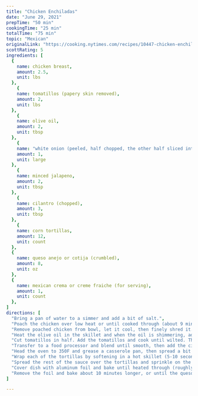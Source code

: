 ```yaml
---
title: "Chicken Enchiladas"
date: "June 29, 2021"
prepTime: "50 min" 
cookingTime: "25 min"
totalTime: "75 min"
topic: "Mexican"
originalLink: "https://cooking.nytimes.com/recipes/10447-chicken-enchiladas"
scottRating: 5
ingredients: [
  {
    name: chicken breast,
    amount: 2.5,
    unit: lbs
  },
    {
    name: tomatillos (papery skin removed),
    amount: 2,
    unit: lbs
  },
    {
    name: olive oil,
    amount: 2,
    unit: tbsp
  },
    {
    name: "white onion (peeled, half chopped, the other half sliced into rings)",
    amount: 1,
    unit: large
  },
    {
    name: minced jalapeno,
    amount: 2,
    unit: tbsp
  },
    {
    name: cilantro (chopped),
    amount: 3,
    unit: tbsp
  },
    {
    name: corn tortillas,
    amount: 12,
    unit: count
  },
  {
    name: queso anejo or cotija (crumbled),
    amount: 8,
    unit: oz
  },
  {
    name: mexican crema or creme fraiche (for serving),
    amount: 1,
    unit: count
  },
]
directions: [
  "Bring a pan of water to a simmer and add a bit of salt.",
  "Poach the chicken over low heat or until cooked through (about 9 minutes)",
  "Remove poached chicken from bowl, let it cool, then finely shred it.",
  "Heat the olive oil in the skillet and when the oil is shimmering, add the chopped onion and jalepeno. Saute until the onion has softened just around the edges.",
  "Cut tomatillos in half. Add the tomatillos and cook until wilted. Then turn off the heat and let cool for a period of a few minutes.",
  "Transfer to a food processor and blend until smooth, then add the cilantro and season to taste. Transfer the mixture to a bowl.",
  "Head the oven to 350F and grease a casserole pan, then spread a bit of sauce on the bottom of the pan.",
  "Wrap each of the tortillas by softening in a hot skillet (5-10 seconds per side), coating lightly with suace, adding about 1/3 cup of shredded chicken, and rolling into a cylinder. Repeat and pack the tortillas together in the baking dish.",
  "Spread the rest of the sauce over the tortillas and sprinkle on the queso anejo or cotija.",
  "Cover dish with aluminum foil and bake until heated through (roughly 15 minutes).",
  "Remove the foil and bake about 10 minutes longer, or until the queso anejo is melted. Dollop with crema and garnish with onion rings. Serve with aditional crema."
]

---
```

